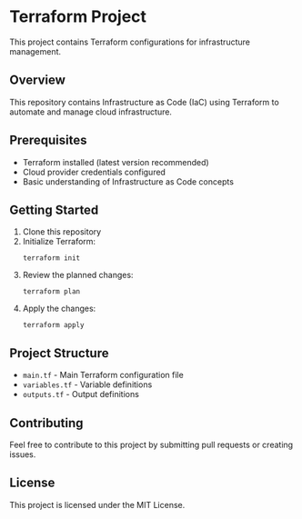 # Terraform Project

This project contains Terraform configurations for infrastructure management.

## Overview

This repository contains Infrastructure as Code (IaC) using Terraform to automate and manage cloud infrastructure.

## Prerequisites

- Terraform installed (latest version recommended)
- Cloud provider credentials configured
- Basic understanding of Infrastructure as Code concepts

## Getting Started

1. Clone this repository
2. Initialize Terraform:
   ```
   terraform init
   ```
3. Review the planned changes:
   ```
   terraform plan
   ```
4. Apply the changes:
   ```
   terraform apply
   ```

## Project Structure

- `main.tf` - Main Terraform configuration file
- `variables.tf` - Variable definitions
- `outputs.tf` - Output definitions

## Contributing

Feel free to contribute to this project by submitting pull requests or creating issues.

## License

This project is licensed under the MIT License.
